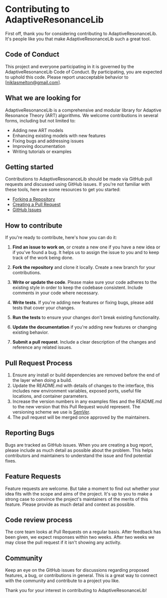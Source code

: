 # Contributing to AdaptiveResonanceLib

First off, thank you for considering contributing to AdaptiveResonanceLib. It's people like you that make AdaptiveResonanceLib such a great tool.

## Code of Conduct

This project and everyone participating in it is governed by the AdaptiveResonanceLib Code of Conduct. By participating, you are expected to uphold this code. Please report unacceptable behavior to [niklasmelton@gmail.com].

## What we are looking for

AdaptiveResonanceLib is a comprehensive and modular library for Adaptive Resonance Theory (ART) algorithms. We welcome contributions in several forms, including but not limited to:

- Adding new ART models
- Enhancing existing models with new features
- Fixing bugs and addressing issues
- Improving documentation
- Writing tutorials or examples

## Getting started

Contributions to AdaptiveResonanceLib should be made via GitHub pull requests and discussed using GitHub issues. If you're not familiar with these tools, here are some resources to get you started:

- [Forking a Repository](https://help.github.com/articles/fork-a-repo/)
- [Creating a Pull Request](https://help.github.com/articles/creating-a-pull-request/)
- [GitHub Issues](https://guides.github.com/features/issues/)

## How to contribute

If you're ready to contribute, here's how you can do it:

1. **Find an issue to work on**, or create a new one if you have a new idea or if you've found a bug. It helps us to assign the issue to you and to keep track of the work being done.

2. **Fork the repository** and clone it locally. Create a new branch for your contributions.

3. **Write or update the code**. Please make sure your code adheres to the existing style in order to keep the codebase consistent. Include comments in your code where necessary.

4. **Write tests**. If you're adding new features or fixing bugs, please add tests that cover your changes.

5. **Run the tests** to ensure your changes don't break existing functionality.

6. **Update the documentation** if you're adding new features or changing existing behavior.

7. **Submit a pull request**. Include a clear description of the changes and reference any related issues.

## Pull Request Process

1. Ensure any install or build dependencies are removed before the end of the layer when doing a build.
2. Update the README.md with details of changes to the interface, this includes new environment variables, exposed ports, useful file locations, and container parameters.
3. Increase the version numbers in any examples files and the README.md to the new version that this Pull Request would represent. The versioning scheme we use is [SemVer](http://semver.org/).
4. The pull request will be merged once approved by the maintainers.

## Reporting Bugs

Bugs are tracked as GitHub issues. When you are creating a bug report, please include as much detail as possible about the problem. This helps contributors and maintainers to understand the issue and find potential fixes.

## Feature Requests

Feature requests are welcome. But take a moment to find out whether your idea fits with the scope and aims of the project. It's up to you to make a strong case to convince the project's maintainers of the merits of this feature. Please provide as much detail and context as possible.

## Code review process

The core team looks at Pull Requests on a regular basis. After feedback has been given, we expect responses within two weeks. After two weeks we may close the pull request if it isn't showing any activity.

## Community

Keep an eye on the GitHub issues for discussions regarding proposed features, a bug, or contributions in general. This is a great way to connect with the community and contribute to a project you like.

Thank you for your interest in contributing to AdaptiveResonanceLib!
